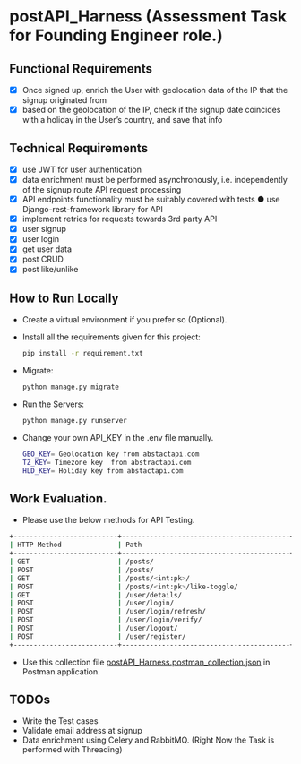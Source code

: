 # postAPI_Harness (Assessment Task for Founding  Engineer role.)

## Functional Requirements
- [x] Once signed up, enrich the User with geolocation data of the IP that the signup originated from 
- [x] based on the geolocation of the IP, check if the signup date coincides with a holiday in the User’s country, and save that info 

## Technical Requirements
- [x] use JWT for user authentication 
- [x] data enrichment must be performed asynchronously, i.e. independently of the signup route API request processing 
- [x] API endpoints functionality must be suitably covered with tests ● use Django-rest-framework library for API 
- [x] implement retries for requests towards 3rd party API 
- [x] user signup 
- [x] user login 
- [x] get user data 
- [x] post CRUD 
- [x] post like/unlike 

## How to Run Locally
- Create a virtual environment if you prefer so (Optional).
- Install all the requirements given for this project:

    ```Bash
    pip install -r requirement.txt
    ```
- Migrate:

    ```Bash
    python manage.py migrate
    ```
- Run the Servers:

    ```Bash
    python manage.py runserver
    ```
- Change your own API_KEY in the .env file manually. 

  ```Bash
  GEO_KEY= Geolocation key from abstactapi.com
  TZ_KEY= Timezone key  from abstractapi.com
  HLD_KEY= Holiday key from abstactapi.com
  ```
  
## Work Evaluation.
- Please use the below methods for API Testing.
```Bash
+--------------------------+------------------------------------------+-------------------+
| HTTP Method              | Path                                     | Endpoint Name     |
+--------------------------+------------------------------------------+-------------------+
| GET                      | /posts/                                  | posts_list        |
| POST                     | /posts/                                  | posts_create      |
| GET                      | /posts/<int:pk>/                         | posts_rud         |
| POST                     | /posts/<int:pk>/like-toggle/             | posts_like_unlike |
| GET                      | /user/details/                           | user_details      |
| POST                     | /user/login/                             | token_obtain_pair |
| POST                     | /user/login/refresh/                     | token_refresh     |
| POST                     | /user/login/verify/                      | token_verify      |
| POST                     | /user/logout/                            | token_blacklist   |
| POST                     | /user/register/                          | register          |
+--------------------------+------------------------------------------+-------------------+
```
- Use this collection file [postAPI_Harness.postman_collection.json](postAPI_Harness.postman_collection.json) in Postman application.

## TODOs
- Write the Test cases
- Validate email address at signup
- Data enrichment using Celery and RabbitMQ. (Right Now the Task is performed with Threading)
